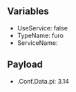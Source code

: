 ## Variables


- UseService: false
- TypeName: furo
- ServiceName: <no value>




## Payload

- .Conf.Data.pi: 3.14